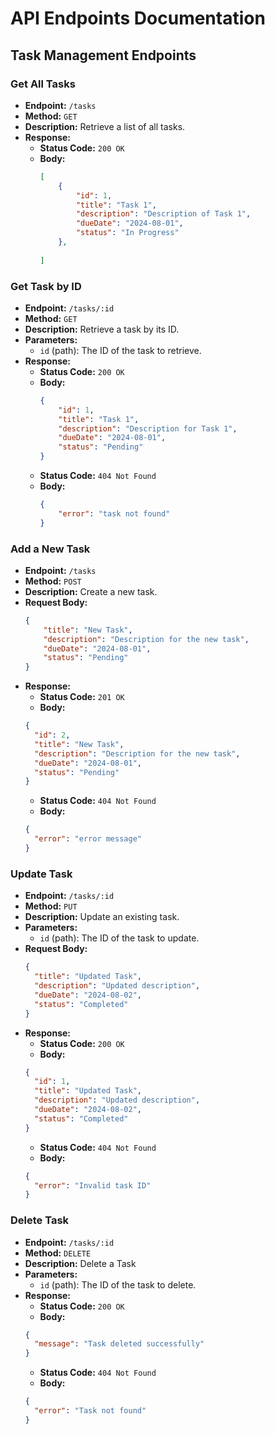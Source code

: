 # API Endpoints Documentation

## Task Management Endpoints

### Get All Tasks

- **Endpoint:** `/tasks`
- **Method:** `GET`
- **Description:** Retrieve a list of all tasks.
- **Response:**
  - **Status Code:** `200 OK`
  - **Body:**
    ```json
    [
        {
            "id": 1,
            "title": "Task 1",
            "description": "Description of Task 1",
            "dueDate": "2024-08-01",
            "status": "In Progress"
        },
        
    ]
    ```

### Get Task by ID

- **Endpoint:** `/tasks/:id`
- **Method:** `GET`
- **Description:** Retrieve a task by its ID.
- **Parameters:**
  - `id` (path): The ID of the task to retrieve.
- **Response:**
  - **Status Code:** `200 OK`
  - **Body:**
    ```json
    {
        "id": 1,
        "title": "Task 1",
        "description": "Description for Task 1",
        "dueDate": "2024-08-01",
        "status": "Pending"
    }
    ```
  - **Status Code:** `404 Not Found`
  - **Body:**
    ```json
    {
        "error": "task not found"
    }
    ```

### Add a New Task

- **Endpoint:** `/tasks`
- **Method:** `POST`
- **Description:** Create a new task.
- **Request Body:**
  ```json
  {
      "title": "New Task",
      "description": "Description for the new task",
      "dueDate": "2024-08-01",
      "status": "Pending"
  }
  ```
- **Response:**
  - **Status Code:** `201 OK`
  - **Body:**
  ```json
  {
    "id": 2,
    "title": "New Task",
    "description": "Description for the new task",
    "dueDate": "2024-08-01",
    "status": "Pending"
  }
  ```
  - **Status Code:** `404 Not Found`
  - **Body:**
  ```json
  {
    "error": "error message"
  }
  ```
### Update Task

- **Endpoint:** `/tasks/:id`
- **Method:** `PUT`
- **Description:** Update an existing task.
- **Parameters:**
  - `id` (path): The ID of the task to update.
- **Request Body:**
  ```json
  {
    "title": "Updated Task",
    "description": "Updated description",
    "dueDate": "2024-08-02",
    "status": "Completed"
  }
  ```
- **Response:**
  - **Status Code:** `200 OK`
  - **Body:**
  ```json
  {
    "id": 1,
    "title": "Updated Task",
    "description": "Updated description",
    "dueDate": "2024-08-02",
    "status": "Completed"
  }
  ```
  - **Status Code:** `404 Not Found`
  - **Body:**
  ```json
  {
    "error": "Invalid task ID"
  }
  ```

### Delete Task

- **Endpoint:** `/tasks/:id`
- **Method:** `DELETE`
- **Description:** Delete a Task
- **Parameters:**
  - `id` (path): The ID of the task to delete.
- **Response:**
  - **Status Code:** `200 OK`
  - **Body:**
  ```json
  {
    "message": "Task deleted successfully"
  }
  ```
  - **Status Code:** `404 Not Found`
  - **Body:**
  ```json
  {
    "error": "Task not found"
  }
  ```




  
